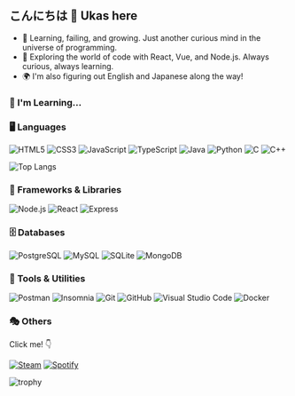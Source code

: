 ## こんにちは 👋 Ukas here

- 🚀 Learning, failing, and growing. Just another curious mind in the universe of programming.
- 🎯 Exploring the world of code with React, Vue, and Node.js. Always curious, always learning.
- 🌍 I'm also figuring out English and Japanese along the way!

<h3>📌 I'm Learning...</h3>

### 🖥️ Languages
![HTML5](https://img.shields.io/badge/HTML5-2D2D2D?logo=html5&logoColor=E34F26)
![CSS3](https://img.shields.io/badge/CSS3-2D2D2D?logo=css3&logoColor=1572B6)
![JavaScript](https://img.shields.io/badge/JavaScript-2D2D2D?logo=javascript&logoColor=F7DF1E)
![TypeScript](https://img.shields.io/badge/TypeScript-2D2D2D?logo=typescript&logoColor=3178C6)
![Java](https://img.shields.io/badge/Java-2D2D2D?logo=openjdk&logoColor=ED8B00)
![Python](https://img.shields.io/badge/Python-2D2D2D?logo=python&logoColor=3776AB)
![C](https://img.shields.io/badge/C-2D2D2D?logo=c&logoColor=A8B9CC)
![C++](https://img.shields.io/badge/C++-2D2D2D?logo=cplusplus&logoColor=00599C)

![Top Langs](https://github-readme-stats.vercel.app/api/top-langs/?username=Ukas147&layout=compact&theme=dark)

### 🚀 Frameworks & Libraries
![Node.js](https://img.shields.io/badge/Node.js-2D2D2D?logo=nodedotjs&logoColor=339933)
![React](https://img.shields.io/badge/React-2D2D2D?logo=react&logoColor=61DAFB)
![Express](https://img.shields.io/badge/Express.js-2D2D2D?logo=express&logoColor=FFFFFF)

### 🗄️ Databases
![PostgreSQL](https://img.shields.io/badge/PostgreSQL-2D2D2D?logo=postgresql&logoColor=4169E1)
![MySQL](https://img.shields.io/badge/MySQL-2D2D2D?logo=mysql&logoColor=4479A1)
![SQLite](https://img.shields.io/badge/SQLite-2D2D2D?logo=sqlite&logoColor=FFFFFF)
![MongoDB](https://img.shields.io/badge/MongoDB-2D2D2D?logo=mongodb&logoColor=47A248)

### 🔧 Tools & Utilities
![Postman](https://img.shields.io/badge/Postman-2D2D2D?logo=postman&logoColor=FF6C37)
![Insomnia](https://img.shields.io/badge/Insomnia-2D2D2D?logo=insomnia&logoColor=4000BF)
![Git](https://img.shields.io/badge/Git-2D2D2D?logo=git&logoColor=F05032)
![GitHub](https://img.shields.io/badge/GitHub-2D2D2D?logo=github&logoColor=white)
![Visual Studio Code](https://img.shields.io/badge/VS%20Code-2D2D2D?logo=visualstudiocode&logoColor=007ACC)
![Docker](https://img.shields.io/badge/Docker-2D2D2D?logo=docker&logoColor=2496ED)

### 🎭 Others
Click me! 👇

[![Steam](https://img.shields.io/badge/Steam-2D2D2D?logo=steam&logoColor=FFFFFF)](https://steamcommunity.com/profiles/76561198147187694)
[![Spotify](https://img.shields.io/badge/Spotify-2D2D2D?logo=spotify&logoColor=1DB954)](https://open.spotify.com/user/31fwr7wplsfcy27dqathpu6jx7mi)

![trophy](https://github-profile-trophy.vercel.app/?username=Ukas147&theme=darkhub)
<!-- ![Ashutosh's github activity graph](https://github-readme-activity-graph.vercel.app/graph?username=Ukas147&theme=react-dark) -->
